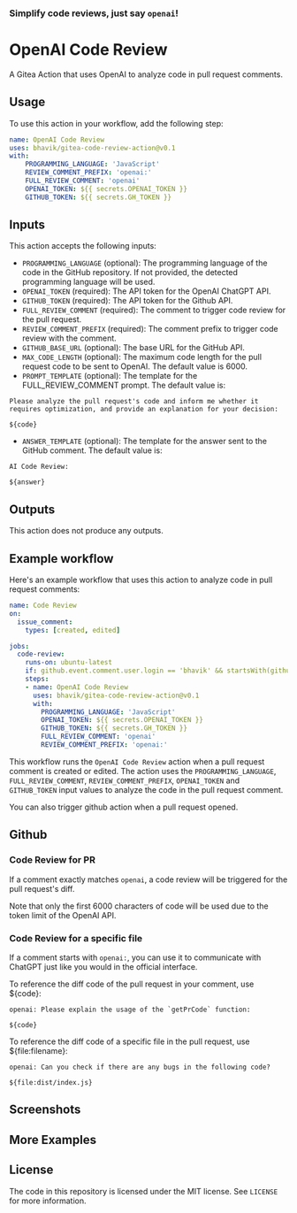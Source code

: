 ### Simplify code reviews, just say `openai`!

# OpenAI Code Review

A Gitea Action that uses OpenAI to analyze code in pull request comments.

## Usage

To use this action in your workflow, add the following step:

```yaml
name: OpenAI Code Review
uses: bhavik/gitea-code-review-action@v0.1
with:
    PROGRAMMING_LANGUAGE: 'JavaScript'
    REVIEW_COMMENT_PREFIX: 'openai:'
    FULL_REVIEW_COMMENT: 'openai'
    OPENAI_TOKEN: ${{ secrets.OPENAI_TOKEN }}
    GITHUB_TOKEN: ${{ secrets.GH_TOKEN }}
```

## Inputs

This action accepts the following inputs:

- `PROGRAMMING_LANGUAGE` (optional): The programming language of the code in the GitHub repository. If not provided, the detected programming language will be used.
- `OPENAI_TOKEN` (required): The API token for the OpenAI ChatGPT API.
- `GITHUB_TOKEN` (required): The API token for the Github API.
- `FULL_REVIEW_COMMENT` (required): The comment to trigger code review for the pull request.
- `REVIEW_COMMENT_PREFIX` (required): The comment prefix to trigger code review with the comment.
- `GITHUB_BASE_URL` (optional): The base URL for the GitHub API.
- `MAX_CODE_LENGTH` (optional): The maximum code length for the pull request code to be sent to OpenAI. The default value is 6000.
- `PROMPT_TEMPLATE` (optional): The template for the FULL_REVIEW_COMMENT prompt. The default value is:
```
Please analyze the pull request's code and inform me whether it requires optimization, and provide an explanation for your decision:

${code}
```
- `ANSWER_TEMPLATE` (optional): The template for the answer sent to the GitHub comment. The default value is:
```
AI Code Review:

${answer}
```

## Outputs

This action does not produce any outputs.

## Example workflow

Here's an example workflow that uses this action to analyze code in pull request comments:

```yaml
name: Code Review
on:
  issue_comment:
    types: [created, edited]

jobs:
  code-review:
    runs-on: ubuntu-latest
    if: github.event.comment.user.login == 'bhavik' && startsWith(github.event.comment.body, 'openai')
    steps:
    - name: OpenAI Code Review
      uses: bhavik/gitea-code-review-action@v0.1
      with:
        PROGRAMMING_LANGUAGE: 'JavaScript'
        OPENAI_TOKEN: ${{ secrets.OPENAI_TOKEN }}
        GITHUB_TOKEN: ${{ secrets.GH_TOKEN }}
        FULL_REVIEW_COMMENT: 'openai'
        REVIEW_COMMENT_PREFIX: 'openai:'
```

This workflow runs the `OpenAI Code Review` action when a pull request comment is created or edited. The action uses the `PROGRAMMING_LANGUAGE`, `FULL_REVIEW_COMMENT`, `REVIEW_COMMENT_PREFIX`, `OPENAI_TOKEN` and `GITHUB_TOKEN` input values to analyze the code in the pull request comment.

You can also trigger github action when a pull request opened.

## Github

### Code Review for PR

If a comment exactly matches `openai`, a code review will be triggered for the pull request's diff.

Note that only the first 6000 characters of code will be used due to the token limit of the OpenAI API.

### Code Review for a specific file

If a comment starts with `openai:`, you can use it to communicate with ChatGPT just like you would in the official interface.

To reference the diff code of the pull request in your comment, use ${code}:

```
openai: Please explain the usage of the `getPrCode` function:

${code}
```

To reference the diff code of a specific file in the pull request, use ${file:filename}:

```
openai: Can you check if there are any bugs in the following code?

${file:dist/index.js}
```

## Screenshots

## More Examples

## License

The code in this repository is licensed under the MIT license. See `LICENSE` for more information.
